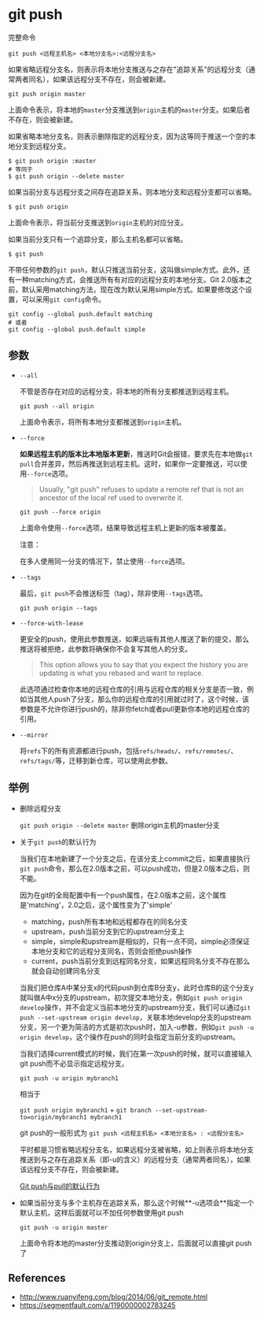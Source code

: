 # git push

完整命令

```
git push <远程主机名> <本地分支名>:<远程分支名>
```

如果省略远程分支名，则表示将本地分支推送与之存在"追踪关系"的远程分支（通常两者同名），如果该远程分支不存在，则会被新建。

```
git push origin master
```

上面命令表示，将本地的`master`分支推送到`origin`主机的`master`分支。如果后者不存在，则会被新建。

如果省略本地分支名，则表示删除指定的远程分支，因为这等同于推送一个空的本地分支到远程分支。

```
$ git push origin :master
# 等同于
$ git push origin --delete master
```

如果当前分支与远程分支之间存在追踪关系，则本地分支和远程分支都可以省略。

```
$ git push origin
```

上面命令表示，将当前分支推送到`origin`主机的对应分支。

如果当前分支只有一个追踪分支，那么主机名都可以省略。

```
$ git push
```

不带任何参数的`git push`，默认只推送当前分支，这叫做simple方式。此外，还有一种matching方式，会推送所有有对应的远程分支的本地分支。Git 2.0版本之前，默认采用matching方法，现在改为默认采用simple方式。如果要修改这个设置，可以采用`git config`命令。

```
git config --global push.default matching
# 或者
git config --global push.default simple
```

## 参数

- `--all`

  不管是否存在对应的远程分支，将本地的所有分支都推送到远程主机。

  ```
  git push --all origin
  ```

  上面命令表示，将所有本地分支都推送到`origin`主机。

- `--force`

  **如果远程主机的版本比本地版本更新**，推送时Git会报错，要求先在本地做`git pull`合并差异，然后再推送到远程主机。这时，如果你一定要推送，可以使用`--force`选项。

  > Usually, "git push" refuses to update a remote ref that is not an ancestor of the local ref used to overwrite it.

  ```
  git push --force origin 
  ```

  上面命令使用`--force`选项，结果导致远程主机上更新的版本被覆盖。

  注意：

  在多人使用同一分支的情况下，禁止使用`--force`选项。

- `--tags`

  最后，`git push`不会推送标签（tag），除非使用`--tags`选项。

  ```
  git push origin --tags
  ```

- `--force-with-lease`

  更安全的push，使用此参数推送，如果远端有其他人推送了新的提交，那么推送将被拒绝，此参数将确保你不会复写其他人的分支。

  >This option allows you to say that you expect the history you are updating is what you rebased and want to replace. 

  此选项通过检查你本地的远程仓库的引用与远程仓库的相关分支是否一致，例如当其他人push了分支，那么你的远程仓库的引用就过时了，这个时候，该参数是不允许你进行push的，除非你fetch或者pull更新你本地的远程仓库的引用。
  
- `--mirror`

  将`refs`下的所有资源都进行push，包括`refs/heads/`、`refs/remotes/`、 `refs/tags/`等，迁移到新仓库，可以使用此参数。

## 举例

- 删除远程分支

  `git push origin --delete master` 删除origin主机的master分支

- 关于`git push`的默认行为

  当我们在本地新建了一个分支之后，在该分支上commit之后，如果直接执行`git push`命令，那么在2.0版本之前，可以push成功，但是2.0版本之后，则不能。

  因为在git的全局配置中有一个push属性，在2.0版本之前，这个属性是'matching'，2.0之后，这个属性变为了'simple'

  - matching，push所有本地和远程都存在的同名分支
  - upstream，push当前分支到它的upstream分支上
  - simple，simple和upstream是相似的，只有一点不同，simple必须保证本地分支和它的远程分支同名，否则会拒绝push操作
  - current，push当前分支到远程同名分支，如果远程同名分支不存在那么就会自动创建同名分支

  当我们把仓库A中某分支x的代码push到仓库B分支y，此时仓库B的这个分支y就叫做A中x分支的upstream，初次提交本地分支，例如`git push origin develop`操作，并不会定义当前本地分支的upstream分支，我们可以通过`git push --set-upstream origin develop`，关联本地develop分支的upstream分支，另一个更为简洁的方式是初次push时，加入-u参数，例如`git push -u origin develop`，这个操作在push的同时会指定当前分支的upstream。

  当我们选择current模式的时候，我们在第一次push的时候，就可以直接输入git push而不必显示指定远程分支。

  `git push -u origin mybranch1` 

  相当于

   `git push origin mybranch1` + `git branch --set-upstream-to=origin/mybranch1 mybranch1`

  git push的一般形式为 `git push <远程主机名> <本地分支名> : <远程分支名>`

  平时都是习惯省略远程分支名，如果远程分支被省略，如上则表示将本地分支推送到与之存在追踪关系（即-u的含义）的远程分支（通常两者同名），如果该远程分支不存在，则会被新建。

  [Git push与pull的默认行为](https://segmentfault.com/a/1190000002783245)

- 如果当前分支与多个主机存在追踪关系，那么这个时候**-u选项会**指定一个默认主机，这样后面就可以不加任何参数使用git push

  `git push -u origin master`

  上面命令将本地的master分支推动到origin分支上，后面就可以直接git push了

## References

- http://www.ruanyifeng.com/blog/2014/06/git_remote.html
- https://segmentfault.com/a/1190000002783245